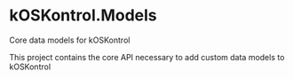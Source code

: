 # kOSKontrol.Models
Core data models for kOSKontrol

This project contains the core API necessary to add custom data models to kOSKontrol
